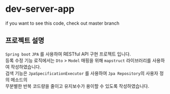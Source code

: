 # dev-server-app
if you want to see this code, check out master branch
## 프로젝트 설명
`Spring boot` `JPA` 를 사용하여 RESTful API 구현 프로젝트 입니다.   
등록 수정 기능 로직에서는 `Dto` > `Model` 매핑을 위해 `mapstruct` 라이브러리를 사용하여 작성하였습니다.   
검색 기능은 `JpaSpecificationExecutor` 를 사용하여 `Jpa Repository`의 사용자 정의 메소드의   
무분별한 반복 코드량을 줄이고 유지보수가 용이할 수 있도록 작성하였습니다.
